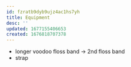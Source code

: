 ```yaml
---
id: fzratb9dyb9ujz4ac1hs7yh
title: Equipment
desc: ''
updated: 1677155406653
created: 1676818707378
---
```

 - longer voodoo floss band -> 2nd floss band
 - strap